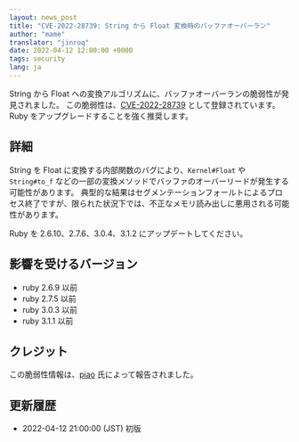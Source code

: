 ```yaml
---
layout: news_post
title: "CVE-2022-28739: String から Float 変換時のバッファオーバーラン"
author: "mame"
translator: "jinroq"
date: 2022-04-12 12:00:00 +0000
tags: security
lang: ja
---
```


String から Float への変換アルゴリズムに、バッファオーバーランの脆弱性が発見されました。
この脆弱性は、[CVE-2022-28739](https://www.cve.org/CVERecord?id=CVE-2022-28739) として登録されています。
Ruby をアップグレードすることを強く推奨します。

## 詳細

String を Float に変換する内部関数のバグにより、`Kernel#Float` や `String#to_f` などの一部の変換メソッドでバッファのオーバーリードが発生する可能性があります。
典型的な結果はセグメンテーションフォールトによるプロセス終了ですが、限られた状況下では、不正なメモリ読み出しに悪用される可能性があります。

Ruby を 2.6.10、2.7.6、3.0.4、3.1.2 にアップデートしてください。

## 影響を受けるバージョン

* ruby 2.6.9 以前
* ruby 2.7.5 以前
* ruby 3.0.3 以前
* ruby 3.1.1 以前

## クレジット

この脆弱性情報は、[piao](https://hackerone.com/piao?type=user) 氏によって報告されました。

## 更新履歴

* 2022-04-12 21:00:00 (JST) 初版
